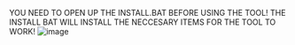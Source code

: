 YOU NEED TO OPEN UP THE INSTALL.BAT BEFORE USING THE TOOL! THE INSTALL BAT WILL INSTALL THE NECCESARY ITEMS FOR THE TOOL TO WORK!
![image](https://github.com/user-attachments/assets/570e872a-3ccd-45a8-a138-f538ab88d908)
